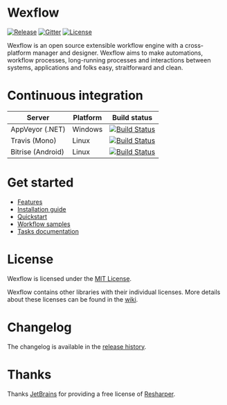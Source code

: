 # Wexflow

<!--
[![Twitter](https://img.shields.io/badge/twitter-@wexflow86-55acee.svg)](https://twitter.com/wexflow86)
-->

[![Release](http://img.shields.io/badge/release-v2.0-brightgreen.svg)](https://github.com/aelassas/Wexflow/releases/tag/v2.0)
[![Gitter](https://badges.gitter.im/Join%20Chat.svg)](https://gitter.im/Wexflow/Lobby)
[![License](http://img.shields.io/badge/license-MIT-blue.svg)](https://github.com/aelassas/Wexflow/blob/master/LICENSE.txt)

Wexflow is an open source extensible workflow engine with a cross-platform manager and designer. Wexflow aims to make automations, workflow processes, long-running processes and interactions between systems, applications and folks easy, straitforward and clean.

<!--
<i>This project is sponsored by [JetBrains](https://www.jetbrains.com/).</i>
[![JetBrains](https://aelassas.github.io/wexflow/images/Jetbrains_logo.png)](https://www.jetbrains.com/)
-->
<!--
<h4 align="center"><a href="https://wexflow.github.io/"><img height="321px" src="https://aelassas.github.io/wexflow/images/logo.png" width="494px" /> <br />Workflows Made Easy</a></h4>
-->

# Continuous integration

|  Server | Platform | Build status |
----------|--------|----------|
| AppVeyor (.NET) | Windows |[![Build Status](https://ci.appveyor.com/api/projects/status/github/aelassas/Wexflow?svg=true)](https://ci.appveyor.com/project/aelassas/wexflow)|
| Travis (Mono) | Linux |[![Build Status](https://travis-ci.org/aelassas/Wexflow.svg?branch=master)](https://travis-ci.org/aelassas/Wexflow)|
| Bitrise (Android)| Linux|[![Build Status](https://www.bitrise.io/app/55915da1dc7572b3.svg?token=xIjHVgLQu_DktBPbJEPTOA)](https://www.bitrise.io/app/55915da1dc7572b3)|

# Get started

- [Features](https://github.com/aelassas/Wexflow/wiki)
- [Installation guide](https://github.com/aelassas/Wexflow/wiki/Installation)
- [Quickstart](https://github.com/aelassas/Wexflow/wiki/Usage)
- [Workflow samples](https://github.com/aelassas/Wexflow/wiki/Samples)
- [Tasks documentation](https://github.com/aelassas/Wexflow/wiki/Tasks-documentation)

<!--
# Bugs and features
  
 If you found any issues with Wexflow, please submit a bug report at the [Issue Tracker](https://github.com/aelassas/Wexflow/issues). Please include the following:
 
  - The version of Wexflow you are using.
  - How to reproduce the issue (a step-by-step description).
  - Expected result.
 
If you'd like to add a feature request please add some details how it is supposed to work.

# More information

More information about Wexflow can be found on [CodeProject](https://www.codeproject.com/Articles/1164009/Wexflow-Open-source-workflow-engine-in-Csharp).
-->

# License
Wexflow is licensed under the [MIT License](https://github.com/aelassas/Wexflow/blob/master/LICENSE.txt). 

Wexflow contains other libraries with their individual licenses. More details about these licenses can be found in the [wiki](https://github.com/aelassas/Wexflow/wiki/License).

# Changelog

The changelog is available in the [release history](https://github.com/aelassas/Wexflow/wiki/History).

# Thanks

Thanks [JetBrains](https://www.jetbrains.com/) for providing a free license of [Resharper](https://www.jetbrains.com/resharper/).
